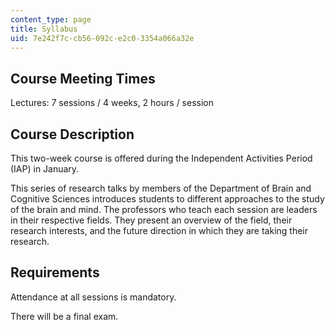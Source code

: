 ```yaml
---
content_type: page
title: Syllabus
uid: 7e242f7c-cb56-092c-e2c0-3354a066a32e
---
```


Course Meeting Times
--------------------

Lectures: 7 sessions / 4 weeks, 2 hours / session

Course Description
------------------

This two-week course is offered during the Independent Activities Period (IAP) in January.

This series of research talks by members of the Department of Brain and Cognitive Sciences introduces students to different approaches to the study of the brain and mind. The professors who teach each session are leaders in their respective fields. They present an overview of the field, their research interests, and the future direction in which they are taking their research.

Requirements
------------

Attendance at all sessions is mandatory.

There will be a final exam.